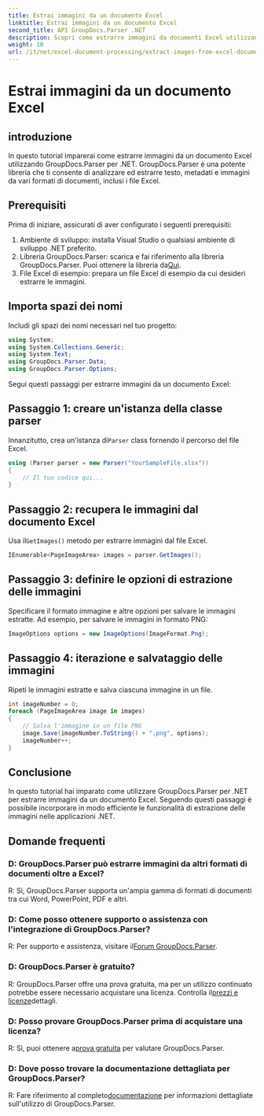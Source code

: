 ```yaml
---
title: Estrai immagini da un documento Excel
linktitle: Estrai immagini da un documento Excel
second_title: API GroupDocs.Parser .NET
description: Scopri come estrarre immagini da documenti Excel utilizzando GroupDocs.Parser per .NET. Guida passo passo con esempi di codice.
weight: 10
url: /it/net/excel-document-processing/extract-images-from-excel-document/
---
```


# Estrai immagini da un documento Excel

## introduzione
In questo tutorial imparerai come estrarre immagini da un documento Excel utilizzando GroupDocs.Parser per .NET. GroupDocs.Parser è una potente libreria che ti consente di analizzare ed estrarre testo, metadati e immagini da vari formati di documenti, inclusi i file Excel.
## Prerequisiti
Prima di iniziare, assicurati di aver configurato i seguenti prerequisiti:
1. Ambiente di sviluppo: installa Visual Studio o qualsiasi ambiente di sviluppo .NET preferito.
2.  Libreria GroupDocs.Parser: scarica e fai riferimento alla libreria GroupDocs.Parser. Puoi ottenere la libreria da[Qui](https://releases.groupdocs.com/parser/net/).
3. File Excel di esempio: prepara un file Excel di esempio da cui desideri estrarre le immagini.
## Importa spazi dei nomi
Includi gli spazi dei nomi necessari nel tuo progetto:
```csharp
using System;
using System.Collections.Generic;
using System.Text;
using GroupDocs.Parser.Data;
using GroupDocs.Parser.Options;
```
Segui questi passaggi per estrarre immagini da un documento Excel:
## Passaggio 1: creare un'istanza della classe parser
 Innanzitutto, crea un'istanza di`Parser` class fornendo il percorso del file Excel.
```csharp
using (Parser parser = new Parser("YourSampleFile.xlsx"))
{
    // Il tuo codice qui...
}
```
## Passaggio 2: recupera le immagini dal documento Excel
 Usa il`GetImages()` metodo per estrarre immagini dal file Excel.
```csharp
IEnumerable<PageImageArea> images = parser.GetImages();
```
## Passaggio 3: definire le opzioni di estrazione delle immagini
Specificare il formato immagine e altre opzioni per salvare le immagini estratte. Ad esempio, per salvare le immagini in formato PNG:
```csharp
ImageOptions options = new ImageOptions(ImageFormat.Png);
```
## Passaggio 4: iterazione e salvataggio delle immagini
Ripeti le immagini estratte e salva ciascuna immagine in un file.
```csharp
int imageNumber = 0;
foreach (PageImageArea image in images)
{
    // Salva l'immagine in un file PNG
    image.Save(imageNumber.ToString() + ".png", options);
    imageNumber++;
}
```
## Conclusione
In questo tutorial hai imparato come utilizzare GroupDocs.Parser per .NET per estrarre immagini da un documento Excel. Seguendo questi passaggi è possibile incorporare in modo efficiente le funzionalità di estrazione delle immagini nelle applicazioni .NET.

## Domande frequenti
### D: GroupDocs.Parser può estrarre immagini da altri formati di documenti oltre a Excel?
R: Sì, GroupDocs.Parser supporta un'ampia gamma di formati di documenti tra cui Word, PowerPoint, PDF e altri.
### D: Come posso ottenere supporto o assistenza con l'integrazione di GroupDocs.Parser?
 R: Per supporto e assistenza, visitare il[Forum GroupDocs.Parser](https://forum.groupdocs.com/c/parser/17).
### D: GroupDocs.Parser è gratuito?
 R: GroupDocs.Parser offre una prova gratuita, ma per un utilizzo continuato potrebbe essere necessario acquistare una licenza. Controlla il[prezzi e licenze](https://purchase.groupdocs.com/buy)dettagli.
### D: Posso provare GroupDocs.Parser prima di acquistare una licenza?
 R: Sì, puoi ottenere a[prova gratuita](https://releases.groupdocs.com/) per valutare GroupDocs.Parser.
### D: Dove posso trovare la documentazione dettagliata per GroupDocs.Parser?
 R: Fare riferimento al completo[documentazione](https://tutorials.groupdocs.com/parser/net/) per informazioni dettagliate sull'utilizzo di GroupDocs.Parser.
